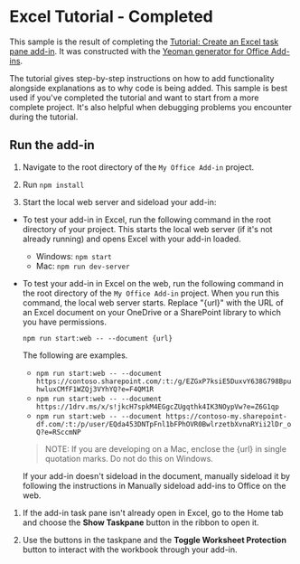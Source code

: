 # Excel Tutorial - Completed

This sample is the result of completing the [Tutorial: Create an Excel task pane add-in](https://learn.microsoft.com/office/dev/add-ins/tutorials/excel-tutorial). It was constructed with the [Yeoman generator for Office Add-ins](https://learn.microsoft.com/office/dev/add-ins/develop/yeoman-generator-overview).

The tutorial gives step-by-step instructions on how to add functionality alongside explanations as to why code is being added. This sample is best used if you've completed the tutorial and want to start from a more complete project. It's also helpful when debugging problems you encounter during the tutorial.

## Run the add-in

1. Navigate to the root directory of the `My Office Add-in` project.

1. Run `npm install`

1. Start the local web server and sideload your add-in:

- To test your add-in in Excel, run the following command in the root directory of your project. This starts the local web server (if it's not already running) and opens Excel with your add-in loaded.

  - Windows: `npm start`
  - Mac: `npm run dev-server`

- To test your add-in in Excel on the web, run the following command in the root directory of the `My Office Add-in` project. When you run this command, the local web server starts. Replace "{url}" with the URL of an Excel document on your OneDrive or a SharePoint library to which you have permissions.

  ```command line
  npm run start:web -- --document {url}
  ```

  The following are examples.

  - `npm run start:web -- --document https://contoso.sharepoint.com/:t:/g/EZGxP7ksiE5DuxvY638G798BpuhwluxCMfF1WZQj3VYhYQ?e=F4QM1R`
  - `npm run start:web -- --document https://1drv.ms/x/s!jkcH7spkM4EGgcZUgqthk4IK3NOypVw?e=Z6G1qp`
  - `npm run start:web -- --document https://contoso-my.sharepoint-df.com/:t:/p/user/EQda453DNTpFnl1bFPhOVR0BwlrzetbXvnaRYii2lDr_oQ?e=RSccmNP`

  > NOTE: If you are developing on a Mac, enclose the {url} in single quotation marks. Do not do this on Windows.

    If your add-in doesn't sideload in the document, manually sideload it by following the instructions in Manually sideload add-ins to Office on the web.

1. If the add-in task pane isn't already open in Excel, go to the Home tab and choose the **Show Taskpane** button in the ribbon to open it.

1. Use the buttons in the taskpane and the **Toggle Worksheet Protection** button to interact with the workbook through your add-in.
